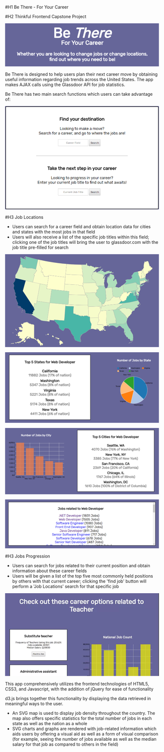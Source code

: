 #H1 Be There - For Your Career

#H2 Thinkful Frontend Capstone Project

![alt text](https://github.com/DevDigression/Be-There/blob/master/img/Be%20There%20Banner.png "Be There - For Your Career")

Be There is designed to help users plan their next career move by obtaining useful information regarding job trends
across the United States.
The app makes AJAX calls using the Glassdoor API for job statistics.

Be There has two main search functions which users can take advantage of:

![alt text](https://github.com/DevDigression/Be-There/blob/master/img/Be%20There%20Homepage%20Form.png "Be There Landing Page Form")

#H3 Job Locations
- Users can search for a career field and obtain location data for cities and states with the most jobs in that field
- Users will also receive a list of the specific job titles within this field; clicking one of the job titles 
will bring the user to glassdoor.com with the job title pre-filled for search

![alt text](https://github.com/DevDigression/Be-There/blob/master/img/Be%20There%20Map.png "Be There Data Map")

![alt text](https://github.com/DevDigression/Be-There/blob/master/img/Be%20There%20States.png "Be There States Chart")

![alt text](https://github.com/DevDigression/Be-There/blob/master/img/Be%20There%20Cities.png "Be There Cities Chart")

![alt text](https://github.com/DevDigression/Be-There/blob/master/img/Be%20There%20Related%20Jobs.png "Be There Related Jobs")

#H3 Jobs Progression
- Users can search for jobs related to their current position and obtain information about these career fields
- Users will be given a list of the top five most commonly held positions by others with that current career;
clicking the 'find job' button will perform a 'Job Locations' search for that specific job

![alt text](https://github.com/DevDigression/Be-There/blob/master/img/Be%20There%20Jobs%20Progression.gif "Be There Jobs Progression")

This app comprehensively utilizes the frontend technologies of HTML5, CSS3, and Javascript, with the addition of
jQuery for ease of functionality

d3.js brings together this functionality by displaying the data retrieved in meaningful ways to the user. 
 - An SVG map is used to display job density throughout the country. The map also offers specific statistics for 
the total number of jobs in each state as well as the nation as a whole
 - SVG charts and graphs are rendered with job-related information which aids users by offering a visual aid as well as
a form of visual comparison
(for example, seeing the number of jobs available as well as the median salary for that job as compared to others
in the field)